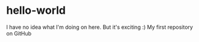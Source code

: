 hello-world
===========
I have no idea what I'm doing on here. But it's exciting :)
My first repository on GitHub
